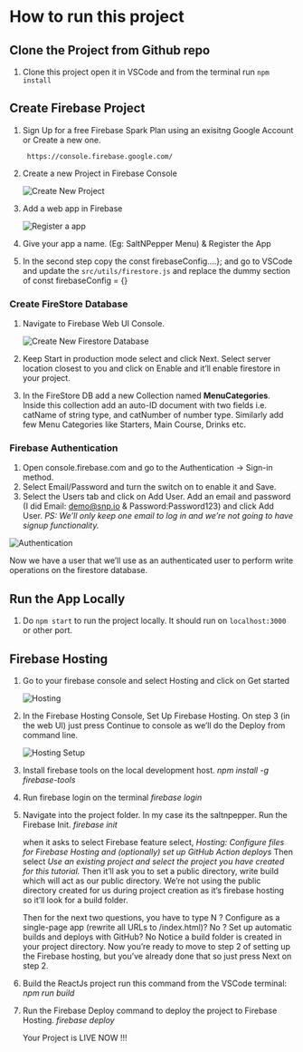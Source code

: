 # How to run this project
## Clone the Project from Github repo 

1. Clone this project open it in VSCode and from the terminal run 
	`npm install`

## Create Firebase Project 

1. Sign Up for a free Firebase Spark Plan using an exisitng Google Account or Create a new one.
		
		https://console.firebase.google.com/

2. Create a new Project in Firebase Console

	![Create New Project](/src/assets/help/create_project.png)

3. Add a web app in Firebase

	![Register a app](/src/assets/help/add_an_app.png)

4. Give your app a name. (Eg: SaltNPepper Menu) & Register the App

5. In the second step copy the 
	const firebaseConfig....}; 
	and go to VSCode and update the `src/utils/firestore.js` and replace the dummy section of const firebaseConfig = {}

### Create FireStore Database

1. Navigate to Firebase Web UI Console.

	![Create New Firestore Database](/src/assets/help/create_firestore.png)

2. Keep Start in production mode select and click Next. Select server location closest to you and click on Enable and it’ll enable firestore in your project.

3. In the FireStore DB add a new Collection named **MenuCategories**. Inside this collection add an auto-ID document with two fields i.e. catName of string type, and catNumber of number type. Similarly add few Menu Categories like Starters, Main Course, Drinks etc.

### Firebase Authentication

1. Open console.firebase.com and go to the Authentication -> Sign-in method. 
2. Select Email/Password and turn the switch on to enable it and Save.
3. Select the Users tab and click on Add User. Add an email and password (I did Email: demo@snp.io & Password:Password123) and click Add User. 
*PS: We’ll only keep one email to log in and we’re not going to have signup functionality.*

![Authentication](/src/assets/help/firebase_auth.png)

Now we have a user that we’ll use as an authenticated user to perform write operations on the firestore database.

## Run the App Locally

1. Do `npm start` to run the project locally. It should run on `localhost:3000` or other port.

## Firebase Hosting

1. Go to your firebase console and select Hosting and click on Get started

	![Hosting](/src/assets/help/hosting.png)

2. In the Firebase Hosting Console, Set Up Firebase Hosting. On step 3 (in the web UI) just press Continue to console as we’ll do the Deploy from command line.

	![Hosting Setup](/src/assets/help/hosting_config.png)


3. Install firebase tools on the local development host.
	*npm install -g firebase-tools*

4. Run firebase login on the terminal
	*firebase login*

5. Navigate into the project folder. In my case its the saltnpepper. Run the Firebase Init. 
	*firebase init*

    when it asks to select Firebase feature select, 
		*Hosting: Configure files for Firebase Hosting and (optionally) set up GitHub Action deploys*
	Then select 
		*Use an existing project and select the project you have created for this tutorial.*
	Then it’ll ask you to set a public directory, write build which will act as our public directory. We’re not using the public directory created for us during project creation as it’s firebase hosting so it’ll look for a build folder.
	
	Then for the next two questions, you have to type N
		? Configure as a single-page app (rewrite all URLs to /index.html)? No
		? Set up automatic builds and deploys with GitHub? No
	Notice a build folder is created in your project directory. Now you’re ready to move to step 2 of setting up the Firebase hosting, but you’ve already done that so just press Next on step 2.

6. Build the ReactJs project run this command from the VSCode terminal:
	*npm run build*

7. Run the Firebase Deploy command to deploy the project to Firebase Hosting.
 	*firebase deploy*

	Your Project is LIVE NOW !!!